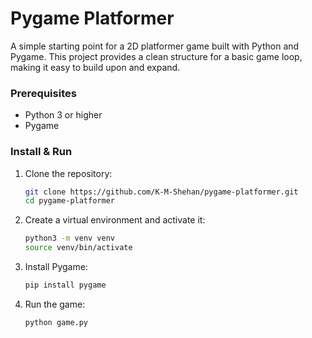 # Pygame Platformer

A simple starting point for a 2D platformer game built with Python and Pygame. This project provides a clean structure for a basic game loop, making it easy to build upon and expand.

### Prerequisites

* Python 3 or higher
* Pygame 

### Install & Run

1. Clone the repository:

   ```bash
   git clone https://github.com/K-M-Shehan/pygame-platformer.git
   cd pygame-platformer
   ```
2. Create a virtual environment and activate it:

   ```bash
   python3 -m venv venv
   source venv/bin/activate
   ```
3. Install Pygame:

   ```bash
   pip install pygame
   ```
4. Run the game:

   ```bash
   python game.py
   ```

